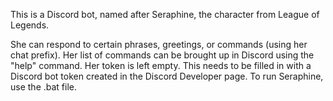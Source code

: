 This is a Discord bot, named after Seraphine, the character from League of Legends.

She can respond to certain phrases, greetings, or commands (using her chat prefix). Her list of commands can be brought up in Discord using the "help" command. Her token is left empty. This needs to be filled in with a Discord bot token created in the Discord Developer page. To run Seraphine, use the .bat file.